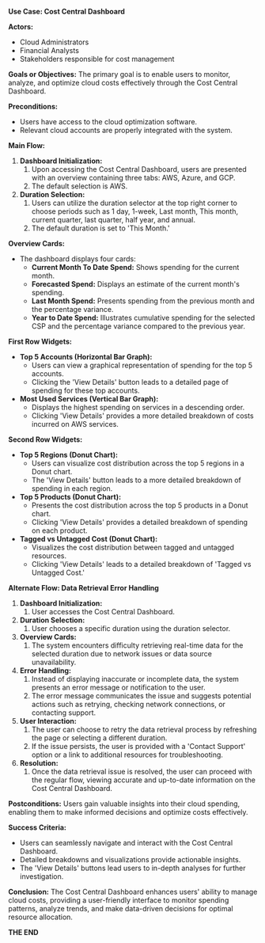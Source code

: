 
**Use Case: Cost Central Dashboard**



**Actors:**

- Cloud Administrators
- Financial Analysts
- Stakeholders responsible for cost management

**Goals or Objectives:** The primary goal is to enable users to monitor, analyze, and optimize cloud costs effectively through the Cost Central Dashboard.

**Preconditions:**

- Users have access to the cloud optimization software.
- Relevant cloud accounts are properly integrated with the system.

**Main Flow:**

1. **Dashboard Initialization:**
   1. Upon accessing the Cost Central Dashboard, users are presented with an overview containing three tabs:  AWS, Azure, and GCP.
   1. The default selection is AWS.
1. **Duration Selection:**
   1. Users can utilize the duration selector at the top right corner to choose periods such as 1 day, 1-week, Last month, This month, current quarter, last quarter, half year, and annual.
   1. The default duration is set to 'This Month.'

**Overview Cards:**

- The dashboard displays four cards:
  - **Current Month To Date Spend:** Shows spending for the current month.
  - **Forecasted Spend:** Displays an estimate of the current month's spending.
  - **Last Month Spend:** Presents spending from the previous month and the percentage variance.
  - **Year to Date Spend:** Illustrates cumulative spending for the selected CSP and the percentage variance compared to the previous year.

**First Row Widgets:**

- **Top 5 Accounts (Horizontal Bar Graph):**
  - Users can view a graphical representation of spending for the top 5 accounts.
  - Clicking the 'View Details' button leads to a detailed page of spending for these top accounts.
- **Most Used Services (Vertical Bar Graph):**
  - Displays the highest spending on services in a descending order.
  - Clicking 'View Details' provides a more detailed breakdown of costs incurred on AWS services.

**Second Row Widgets:**

- **Top 5 Regions (Donut Chart):**
  - Users can visualize cost distribution across the top 5 regions in a Donut chart.
  - The 'View Details' button leads to a more detailed breakdown of spending in each region.
- **Top 5 Products (Donut Chart):**
  - Presents the cost distribution across the top 5 products in a Donut chart.
  - Clicking 'View Details' provides a detailed breakdown of spending on each product.
- **Tagged vs Untagged Cost (Donut Chart):**
  - Visualizes the cost distribution between tagged and untagged resources.
  - Clicking 'View Details' leads to a detailed breakdown of 'Tagged vs Untagged Cost.'

**Alternate Flow: Data Retrieval Error Handling** 

1. **Dashboard Initialization:**
   1. User accesses the Cost Central Dashboard.
1. **Duration Selection:**
   1. User chooses a specific duration using the duration selector.
1. **Overview Cards:**
   1. The system encounters difficulty retrieving real-time data for the selected duration due to network issues or data source unavailability.
1. **Error Handling:**
   1. Instead of displaying inaccurate or incomplete data, the system presents an error message or notification to the user.
   1. The error message communicates the issue and suggests potential actions such as retrying, checking network connections, or contacting support.
1. **User Interaction:**
   1. The user can choose to retry the data retrieval process by refreshing the page or selecting a different duration.
   1. If the issue persists, the user is provided with a 'Contact Support' option or a link to additional resources for troubleshooting.
1. **Resolution:**
   1. Once the data retrieval issue is resolved, the user can proceed with the regular flow, viewing accurate and up-to-date information on the Cost Central Dashboard.

**Postconditions:** Users gain valuable insights into their cloud spending, enabling them to make informed decisions and optimize costs effectively.

**Success Criteria:**

- Users can seamlessly navigate and interact with the Cost Central Dashboard.
- Detailed breakdowns and visualizations provide actionable insights.
- The 'View Details' buttons lead users to in-depth analyses for further investigation.

**Conclusion:** The Cost Central Dashboard enhances users' ability to manage cloud costs, providing a user-friendly interface to monitor spending patterns, analyze trends, and make data-driven decisions for optimal resource allocation.

**THE END**

